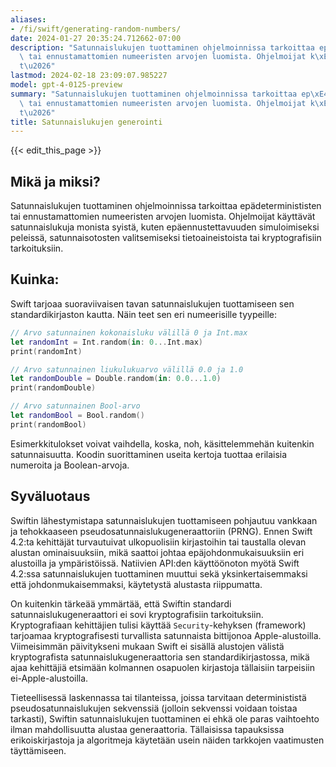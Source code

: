 ```yaml
---
aliases:
- /fi/swift/generating-random-numbers/
date: 2024-01-27 20:35:24.712662-07:00
description: "Satunnaislukujen tuottaminen ohjelmoinnissa tarkoittaa ep\xE4determinististen\
  \ tai ennustamattomien numeeristen arvojen luomista. Ohjelmoijat k\xE4ytt\xE4v\xE4\
  t\u2026"
lastmod: 2024-02-18 23:09:07.985227
model: gpt-4-0125-preview
summary: "Satunnaislukujen tuottaminen ohjelmoinnissa tarkoittaa ep\xE4determinististen\
  \ tai ennustamattomien numeeristen arvojen luomista. Ohjelmoijat k\xE4ytt\xE4v\xE4\
  t\u2026"
title: Satunnaislukujen generointi
---
```


{{< edit_this_page >}}

## Mikä ja miksi?

Satunnaislukujen tuottaminen ohjelmoinnissa tarkoittaa epädeterminististen tai ennustamattomien numeeristen arvojen luomista. Ohjelmoijat käyttävät satunnaislukuja monista syistä, kuten epäennustettavuuden simuloimiseksi peleissä, satunnaisotosten valitsemiseksi tietoaineistoista tai kryptografisiin tarkoituksiin.

## Kuinka:

Swift tarjoaa suoraviivaisen tavan satunnaislukujen tuottamiseen sen standardikirjaston kautta. Näin teet sen eri numeerisille tyypeille:

```Swift
// Arvo satunnainen kokonaisluku välillä 0 ja Int.max
let randomInt = Int.random(in: 0...Int.max)
print(randomInt)

// Arvo satunnainen liukulukuarvo välillä 0.0 ja 1.0
let randomDouble = Double.random(in: 0.0...1.0)
print(randomDouble)

// Arvo satunnainen Bool-arvo
let randomBool = Bool.random()
print(randomBool)
```

Esimerkkitulokset voivat vaihdella, koska, noh, käsittelemmehän kuitenkin satunnaisuutta. Koodin suorittaminen useita kertoja tuottaa erilaisia numeroita ja Boolean-arvoja.

## Syväluotaus

Swiftin lähestymistapa satunnaislukujen tuottamiseen pohjautuu vankkaan ja tehokkaaseen pseudosatunnaislukugeneraattoriin (PRNG). Ennen Swift 4.2:ta kehittäjät turvautuivat ulkopuolisiin kirjastoihin tai taustalla olevan alustan ominaisuuksiin, mikä saattoi johtaa epäjohdonmukaisuuksiin eri alustoilla ja ympäristöissä. Natiivien API:den käyttöönoton myötä Swift 4.2:ssa satunnaislukujen tuottaminen muuttui sekä yksinkertaisemmaksi että johdonmukaisemmaksi, käytetystä alustasta riippumatta.

On kuitenkin tärkeää ymmärtää, että Swiftin standardi satunnaislukugeneraattori ei sovi kryptografisiin tarkoituksiin. Kryptografiaan kehittäjien tulisi käyttää `Security`-kehyksen (framework) tarjoamaa kryptografisesti turvallista satunnaista bittijonoa Apple-alustoilla. Viimeisimmän päivitykseni mukaan Swift ei sisällä alustojen välistä kryptografista satunnaislukugeneraattoria sen standardikirjastossa, mikä ajaa kehittäjiä etsimään kolmannen osapuolen kirjastoja tällaisiin tarpeisiin ei-Apple-alustoilla.

Tieteellisessä laskennassa tai tilanteissa, joissa tarvitaan determinististä pseudosatunnaislukujen sekvenssiä (jolloin sekvenssi voidaan toistaa tarkasti), Swiftin satunnaislukujen tuottaminen ei ehkä ole paras vaihtoehto ilman mahdollisuutta alustaa generaattoria. Tällaisissa tapauksissa erikoiskirjastoja ja algoritmeja käytetään usein näiden tarkkojen vaatimusten täyttämiseen.
